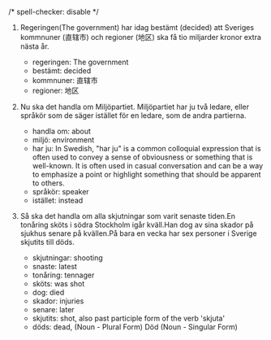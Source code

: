 /\* spell-checker: disable \*/

1. Regeringen(The government) har idag bestämt (decided) att Sveriges kommnuner (直辖市) och regioner (地区) ska få tio miljarder kronor extra nästa år.

   - regeringen: The government
   - bestämt: decided
   - kommnuner: 直辖市
   - regioner: 地区

2. Nu ska det handla om Miljöpartiet. Miljöpartiet har ju två ledare, eller språkör som de säger istället för en ledare, som de andra partierna.

   - handla om: about
   - miljö: environment
   - har ju: In Swedish, "har ju" is a common colloquial expression that is often used to convey a sense of obviousness or something that is well-known. It is often used in casual conversation and can be a way to emphasize a point or highlight something that should be apparent to others.
   - språkör: speaker
   - istället: instead

3. Så ska det handla om alla skjutningar som varit senaste tiden.En tonåring sköts i södra Stockholm igår kväll.Han dog av sina skador på sjukhus senare på kvällen.På bara en vecka har sex personer i Sverige skjutits till döds.
   - skjutningar: shooting
   - snaste: latest
   - tonåring: tennager
   - sköts: was shot
   - dog: died
   - skador: injuries
   - senare: later
   - skjutits: shot, also past participle form of the verb 'skjuta'
   - döds: dead, (Noun - Plural Form) Död (Noun - Singular Form)
